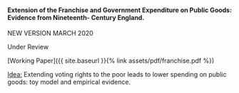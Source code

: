---
---

#### Extension of the Franchise and Government Expenditure on Public Goods: Evidence from Nineteenth- Century England.

NEW VERSION MARCH 2020

Under Review

[Working Paper]({{ site.baseurl }}{% link assets/pdf/franchise.pdf %})

<ins> Idea:</ins> Extending voting rights to the poor leads to lower spending on public goods: toy model and empirical evidence.  
